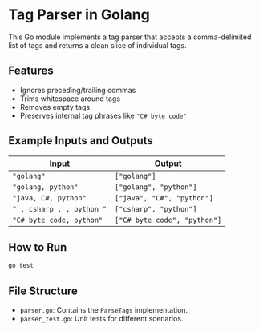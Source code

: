 # Tag Parser in Golang

This Go module implements a tag parser that accepts a comma-delimited list of tags and returns a clean slice of individual tags.

## Features

- Ignores preceding/trailing commas
- Trims whitespace around tags
- Removes empty tags
- Preserves internal tag phrases like `"C# byte code"`

## Example Inputs and Outputs

| Input | Output |
|-------|--------|
| `"golang"` | `["golang"]` |
| `"golang, python"` | `["golang", "python"]` |
| `"java, C#, python"` | `["java", "C#", "python"]` |
| `" , csharp , , python "` | `["csharp", "python"]` |
| `"C# byte code, python"` | `["C# byte code", "python"]` |

## How to Run

```bash
go test
```

## File Structure

- `parser.go`: Contains the `ParseTags` implementation.
- `parser_test.go`: Unit tests for different scenarios.
